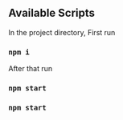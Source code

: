 ## Available Scripts

In the project directory, First run

### `npm i`

After that run

### `npm start`

### `npm start`
